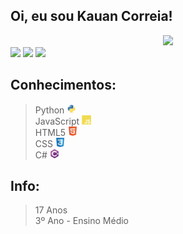 ## Oi, eu sou Kauan Correia!
<div align="center">
  <a href="https://github.com/kauan2812">
  <img height="180em" src="https://github-readme-stats.vercel.app/api?username=kauan2812&show_icons=true&theme=dark&include_all_commits=true&count_private=true"/>
</div>

<div> 
  <a href="https://www.instagram.com/kauan_xdd/" target="_blank"><img src="https://img.shields.io/badge/-Instagram-%23E4405F?style=for-the-badge&logo=instagram&logoColor=white" target="_blank"></a>
  <a href = "mailto:kcorreia925@gmail.com"><img src="https://img.shields.io/badge/-Gmail-%23333?style=for-the-badge&logo=gmail&logoColor=white" target="_blank"></a>
  <a href="https://www.linkedin.com/in/kauan-correia-004198207/" target="_blank"><img src="https://img.shields.io/badge/-LinkedIn-%230077B5?style=for-the-badge&logo=linkedin&logoColor=white" target="_blank"></a> 
 
</div>

## Conhecimentos: 
>  Python <img height="15" width="15" src="https://raw.githubusercontent.com/devicons/devicon/master/icons/python/python-original.svg"> <br /> 
   JavaScript <img height="15" width="15" src="https://raw.githubusercontent.com/devicons/devicon/master/icons/javascript/javascript-plain.svg"> <br  />
   HTML5 <img height="15" width="15" src="https://raw.githubusercontent.com/devicons/devicon/master/icons/html5/html5-original.svg"> <br />
   CSS <img height="15" width="15" src="https://raw.githubusercontent.com/devicons/devicon/master/icons/css3/css3-original.svg"> <br />
   C# <img height="15" width="15" src="https://raw.githubusercontent.com/devicons/devicon/master/icons/csharp/csharp-original.svg"> <br />

## Info: 
> 17 Anos <br /> 
 3º Ano - Ensino Médio <br /> 

<!---
kauan2812/kauan2812 is a ✨ special ✨ repository because its `README.md` (this file) appears on your GitHub profile.
You can click the Preview link to take a look at your changes.
--->
